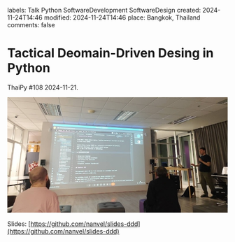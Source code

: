 labels: Talk
        Python
        SoftwareDevelopment
        SoftwareDesign
created: 2024-11-24T14:46
modified: 2024-11-24T14:46
place: Bangkok, Thailand
comments: false

# Tactical Deomain-Driven Desing in Python

ThaiPy #108 2024-11-21.

![ThaiPy 108](thaipy_108.jpg)

Slides: [https://github.com/nanvel/slides-ddd](https://github.com/nanvel/slides-ddd)
